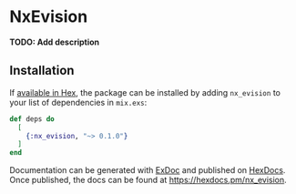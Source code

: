 # NxEvision

**TODO: Add description**

## Installation

If [available in Hex](https://hex.pm/docs/publish), the package can be installed
by adding `nx_evision` to your list of dependencies in `mix.exs`:

```elixir
def deps do
  [
    {:nx_evision, "~> 0.1.0"}
  ]
end
```

Documentation can be generated with [ExDoc](https://github.com/elixir-lang/ex_doc)
and published on [HexDocs](https://hexdocs.pm). Once published, the docs can
be found at <https://hexdocs.pm/nx_evision>.


